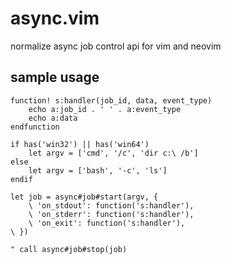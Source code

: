 # async.vim
normalize async job control api for vim and neovim

## sample usage

```vim
function! s:handler(job_id, data, event_type)
    echo a:job_id . ' ' . a:event_type
    echo a:data
endfunction

if has('win32') || has('win64')
    let argv = ['cmd', '/c', 'dir c:\ /b']
else
    let argv = ['bash', '-c', 'ls']
endif

let job = async#job#start(argv, {
    \ 'on_stdout': function('s:handler'),
    \ 'on_stderr': function('s:handler'),
    \ 'on_exit': function('s:handler'),
\ })

" call async#job#stop(job)
```
